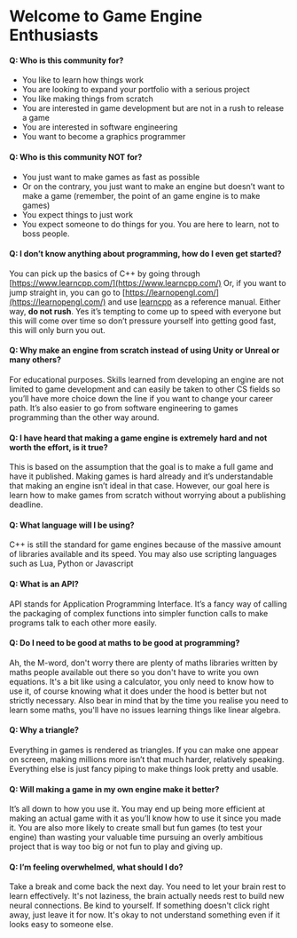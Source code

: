 
# Welcome to Game Engine Enthusiasts

#### Q: Who is this community for?
-   You like to learn how things work
-   You are looking to expand your portfolio with a serious project    
-   You like making things from scratch    
-   You are interested in game development but are not in a rush to release a game    
-   You are interested in software engineering    
-   You want to become a graphics programmer

#### Q: Who is this community NOT for?
-   You just want to make games as fast as possible    
-   Or on the contrary, you just want to make an engine but doesn’t want to make a game (remember, the point of an game engine is to make games)    
-   You expect things to just work    
-   You expect someone to do things for you. You are here to learn, not to boss people.

#### Q: I don’t know anything about programming, how do I even get started?
You can pick up the basics of C++ by going through [https://www.learncpp.com/](https://www.learncpp.com/)
Or, if you want to jump straight in, you can go to [https://learnopengl.com/](https://learnopengl.com/) and use [learncpp](https://www.learncpp.com/) as a reference manual.
Either way, **do  not rush**. Yes it’s tempting to come up to speed with everyone but this will come over time so don’t pressure yourself into getting good fast, this will only burn you out.

#### Q: Why make an engine from scratch instead of using Unity or Unreal or many others?
For educational purposes. Skills learned from developing an engine are not limited to game development and can easily be taken to other CS fields so you’ll have more choice down the line if you want to change your career path. It’s also easier to go from software engineering to games programming than the other way around. 

#### Q: I have heard that making a game engine is extremely hard and not worth the effort, is it true?
This is based on the assumption that the goal is to make a full game and have it published. Making games is hard already and it’s understandable that making an engine isn’t ideal in that case. However, our goal here is learn how to make games from scratch without worrying about a publishing deadline.

#### Q: What language will I be using?
C++ is still the standard for game engines because of the massive amount of libraries available and its speed. You may also use scripting languages such as Lua, Python or Javascript

#### Q: What is an API?
API stands for Application Programming Interface. It’s a fancy way of calling the packaging of complex functions into simpler function calls to make programs talk to each other more easily.

#### Q: Do I need to be good at maths to be good at programming?
Ah, the M-word, don't worry there are plenty of maths libraries written by maths people available out there so you don't have to write you own equations. It's a bit like using a calculator, you only need to know how to use it, of course knowing what it does under the hood is better but not strictly necessary. Also bear in mind that by the time you realise you need to learn some maths, you'll have no issues learning things like linear algebra. 

#### Q: Why a triangle?
Everything in games is rendered as triangles. If you can make one appear on screen, making millions more isn’t that much harder, relatively speaking. Everything else is just fancy piping to make things look pretty and usable.

#### Q: Will making a game in my own engine make it better?
It’s all down to how you use it. You may end up being more efficient at making an actual game with it as you’ll know how to use it since you made it. You are also more likely to create small but fun games (to test your engine) than wasting your valuable time pursuing an overly ambitious project that is way too big or not fun to play and giving up. 

#### Q: I’m feeling overwhelmed, what should I do?
Take a break and come back the next day. You need to let your brain rest to learn effectively. It's not laziness, the brain actually needs rest to build new neural connections. Be kind to yourself. If something doesn't click right away, just leave it for now. It's okay to not understand something even if it looks easy to someone else. 
